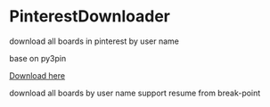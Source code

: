 # PinterestDownloader
download all boards in pinterest by user name

base on py3pin

[Download here](https://github.com/asdMild/PinterestDownloader/releases/download/1.0/PinterestDownloader.exe)


download all boards by user name
support resume from break-point
